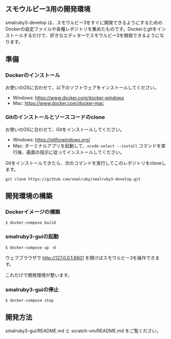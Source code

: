 ## スモウルビー3用の開発環境

smalruby3-develop は、スモウルビー3をすぐに開発できるようにするためのDockerの設定ファイルや各種レポジトリを集めたものです。Dockerとgitをインストールするだけで、好きなエディターでスモウルビー3を開発できるようになります。

## 準備

### Dockerのインストール

お使いのOSに合わせて、以下のソフトウェアをインストールしてください。

 - Windows: https://www.docker.com/docker-windows
 - Mac: https://www.docker.com/docker-mac

### Gitのインストールとソースコードのclone

お使いのOSに合わせて、Gitをインストールしてください。

 - Windows: https://gitforwindows.org/
 - Mac: ターミナルアプリを起動して、`xcode-select --install` コマンドを実行後、画面の指示に従ってインストールしてください。

Gitをインストールできたら、次のコマンドを実行してこのレポジトリをcloneします。

```
git clone https://github.com/smalruby/smalruby3-develop.git
```

## 開発環境の構築

### Dockerイメージの構築

```
$ docker-compose build
```

### smalruby3-guiの起動

```
$ docker-compose up -d
```

ウェブブラウザで http://127.0.0.1:8601 を開けばスモウルビー3を操作できます。

これだけで開発環境が整います。

### smalruby3-guiの停止

```
$ docker-compose stop
```

## 開発方法

smalruby3-gui/README.md と scratch-vm/README.md をご覧ください。
